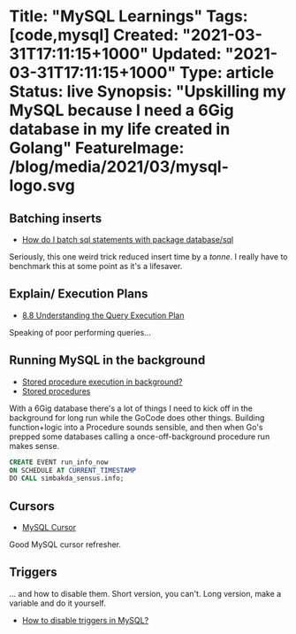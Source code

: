 Title: "MySQL Learnings"
Tags: [code,mysql]
Created: "2021-03-31T17:11:15+1000"
Updated: "2021-03-31T17:11:15+1000"
Type: article
Status: live
Synopsis: "Upskilling my MySQL because I need a 6Gig database in my life created in Golang"
FeatureImage: /blog/media/2021/03/mysql-logo.svg
===

## Batching inserts

* [How do I batch sql statements with package database/sql](https://stackoverflow.com/questions/12486436/how-do-i-batch-sql-statements-with-package-database-sql#25192138)

Seriously, this one weird trick reduced insert time by a _tonne_. I really have to benchmark this at some point as it's a lifesaver.

## Explain/ Execution Plans

* [8.8 Understanding the Query Execution Plan](https://dev.mysql.com/doc/refman/8.0/en/execution-plan-information.html)

Speaking of poor performing queries...

## Running MySQL in the background

* [Stored procedure execution in background?](https://stackoverflow.com/questions/56198880/stored-procedure-execution-in-background)
* [Stored procedures](https://www.mysqltutorial.org/mysql-stored-procedure-tutorial.aspx)

With a 6Gig database there's a lot of things I need to kick off in the background for long run while the GoCode does other things. Building function+logic into a Procedure sounds sensible, and then when Go's prepped some databases calling a once-off-background procedure run makes sense.

```sql
CREATE EVENT run_info_now
ON SCHEDULE AT CURRENT_TIMESTAMP
DO CALL simbakda_sensus.info;
```

## Cursors

* [MySQL Cursor](https://www.mysqltutorial.org/mysql-cursor/)

Good MySQL cursor refresher.

## Triggers

... and how to disable them. Short version, you can't. Long version, make a variable and do it yourself.

* [How to disable triggers in MySQL?](https://stackoverflow.com/questions/13598155/how-to-disable-triggers-in-mysql)